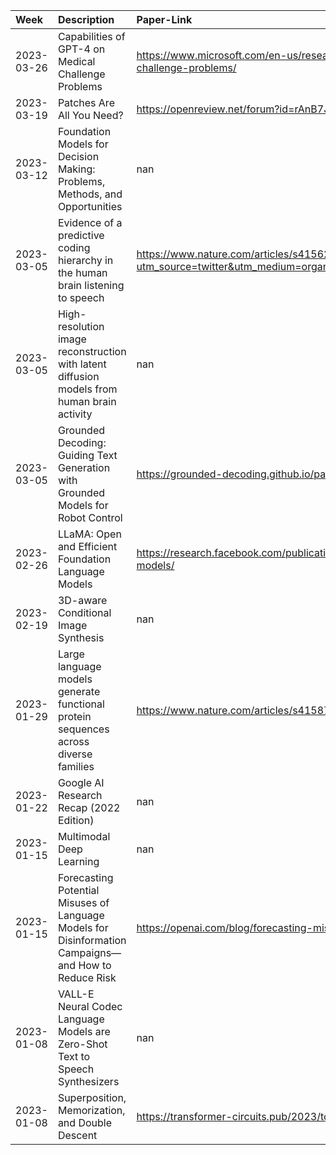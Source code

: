 | Week       | Description                                                                                          | Paper-Link                                                                                                                                   | Tweet-Link                                                                            | Other-Links                                                                             |
|:-----------|:-----------------------------------------------------------------------------------------------------|:---------------------------------------------------------------------------------------------------------------------------------------------|:--------------------------------------------------------------------------------------|:----------------------------------------------------------------------------------------|
| 2023-03-26 | Capabilities of GPT-4 on Medical Challenge Problems                                                  | https://www.microsoft.com/en-us/research/publication/capabilities-of-gpt-4-on-medical-challenge-problems/                                    | https://twitter.com/dair_ai/status/1639991720224989188?s=20                           | nan                                                                                     |
| 2023-03-19 | Patches Are All You Need?                                                                            | https://openreview.net/forum?id=rAnB7JSMXL                                                                                                   | https://twitter.com/dair_ai/status/1637456927784329218?s=20                           | nan                                                                                     |
| 2023-03-12 | Foundation Models for Decision Making: Problems, Methods, and Opportunities                          | nan                                                                                                                                          | https://twitter.com/dair_ai/status/1634919232650760192?s=20                           | {"Project": "https://arxiv.org/abs/2303.04129"}                                         |
| 2023-03-05 | Evidence of a predictive coding hierarchy in the human brain listening to speech                     | https://www.nature.com/articles/s41562-022-01516-2?utm_source=twitter&utm_medium=organic_social&utm_campaign=evergreen&utm_content=animation | https://twitter.com/dair_ai/status/1632383315029180416?s=20                           | nan                                                                                     |
| 2023-03-05 | High-resolution image reconstruction with latent diffusion models from human brain activity          | nan                                                                                                                                          | https://twitter.com/dair_ai/status/1632383323086487554?s=20                           | {"Project": "https://sites.google.com/view/stablediffusion-with-brain/"}                |
| 2023-03-05 | Grounded Decoding: Guiding Text Generation with Grounded Models for Robot Control                    | https://grounded-decoding.github.io/paper.pdf                                                                                                | https://twitter.com/dair_ai/status/1632383325036740610?s=20                           | {"Project": "https://grounded-decoding.github.io/"}                                     |
| 2023-02-26 | LLaMA: Open and Efficient Foundation Language Models                                                 | https://research.facebook.com/publications/llama-open-and-efficient-foundation-language-models/                                              | https://twitter.com/dair_ai/status/1629845535946420226?s=20                           | nan                                                                                     |
| 2023-02-19 | 3D-aware Conditional Image Synthesis                                                                 | nan                                                                                                                                          | https://twitter.com/dair_ai/status/1627671317355831296?s=20                           | {"Project": "https://www.cs.cmu.edu/~pix2pix3D/"}                                       |
| 2023-01-29 | Large language models generate functional protein sequences across diverse families                  | https://www.nature.com/articles/s41587-022-01618-2                                                                                           | https://twitter.com/dair_ai/status/1619719404618645511?s=20&t=ygX07dsAPDF8_jwrxZIo1Q  | nan                                                                                     |
| 2023-01-22 | Google AI Research Recap (2022 Edition)                                                              | nan                                                                                                                                          | https://twitter.com/JeffDean/status/1615796030611820545?s=20&t=vUEC8AZmrOJnVxuYIEJs5A | {"Blog": "https://ai.googleblog.com/2023/01/google-research-2022-beyond-language.html"} |
| 2023-01-15 | Multimodal Deep Learning                                                                             | nan                                                                                                                                          | https://twitter.com/dair_ai/status/1614676682555670528?s=20&t=3GITA7PeX7pGwrqvt97bYQ  | {"Book": "https://arxiv.org/abs/2301.04856"}                                            |
| 2023-01-15 | Forecasting Potential Misuses of Language Models for Disinformation Campaigns—and How to Reduce Risk | https://openai.com/blog/forecasting-misuse/                                                                                                  | https://twitter.com/dair_ai/status/1614676684984156160?s=20&t=3GITA7PeX7pGwrqvt97bYQ  | nan                                                                                     |
| 2023-01-08 | VALL-E Neural Codec Language Models are Zero-Shot Text to Speech Synthesizers                        | nan                                                                                                                                          | https://twitter.com/dair_ai/status/1612153097962328067?s=20&t=ChwZWzSmoRlZKnD54fsV6w  | {"Project": "https://valle-demo.github.io/"}                                            |
| 2023-01-08 | Superposition, Memorization, and Double Descent                                                      | https://transformer-circuits.pub/2023/toy-double-descent/index.html                                                                          | https://twitter.com/dair_ai/status/1612153108460892160?s=20&t=ChwZWzSmoRlZKnD54fsV6w  | nan                                                                                     |